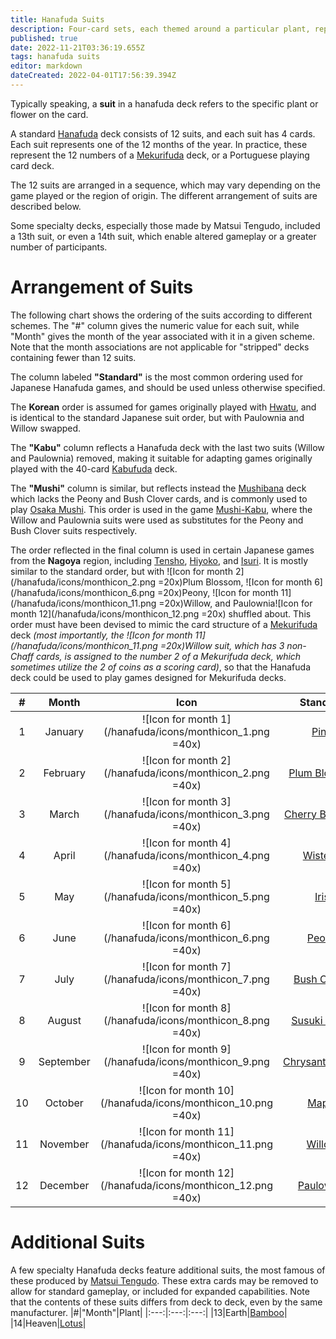 ```yaml
---
title: Hanafuda Suits
description: Four-card sets, each themed around a particular plant, representing a specific month or number
published: true
date: 2022-11-21T03:36:19.655Z
tags: hanafuda suits
editor: markdown
dateCreated: 2022-04-01T17:56:39.394Z
---
```


Typically speaking, a **suit** in a hanafuda deck refers to the specific plant or flower on the card.

A standard [Hanafuda](/en/hanafuda) deck consists of 12 suits, and each suit has 4 cards. Each suit represents one of the 12 months of the year. In practice, these represent the 12 numbers of a [Mekurifuda](/en/mekurifuda) deck, or a Portuguese playing card deck.

The 12 suits are arranged in a sequence, which may vary depending on the game played or the region of origin. The different arrangement of suits are described below.

Some specialty decks, especially those made by Matsui Tengudo, included a 13th suit, or even a 14th suit, which enable altered gameplay or a greater number of participants.
# Arrangement of Suits
The following chart shows the ordering of the suits according to different schemes. The "#" column gives the numeric value for each suit, while "Month" gives the month of the year associated with it in a given scheme. Note that the month associations are not applicable for "stripped" decks containing fewer than 12 suits.

The column labeled **"Standard"** is the most common ordering used for Japanese Hanafuda games, and should be used unless otherwise specified. 

The **Korean** order is assumed for games originally played with [Hwatu](/en/hanafuda/hwatu), and is identical to the standard Japanese suit order, but with Paulownia and Willow swapped.

The **"Kabu"** column reflects a Hanafuda deck with the last two suits (Willow and Paulownia) removed, making it suitable for adapting games originally played with the 40-card [Kabufuda](/en/kabufuda) deck. 

The **"Mushi"** column is similar, but reflects instead the [Mushibana](/en/hanafuda/patterns/mushibana) deck which lacks the Peony and Bush Clover cards, and is commonly used to play [Osaka Mushi](/en/hanafuda/games/mushi). This order is used in the game [Mushi-Kabu](/en/kabufuda/games/kyo-kabu#mushi-kabu-kyo-kabu-variant), where the Willow and Paulownia suits were used as substitutes for the Peony and Bush Clover suits respectively.

The order reflected in the final column is used in certain Japanese games from the **Nagoya** region, including [Tensho](/en/hanafuda/games/tensho), [Hiyoko](/en/hanafuda/games/hiyoko), and [Isuri](/en/hanafuda/games/hiyoko#isuri-hiyoko-variant). It is mostly similar to the standard order, but with ![Icon for month 2](/hanafuda/icons/monthicon_2.png =20x)Plum Blossom, ![Icon for month 6](/hanafuda/icons/monthicon_6.png =20x)Peony, ![Icon for month 11](/hanafuda/icons/monthicon_11.png =20x)Willow, and Paulownia![Icon for month 12](/hanafuda/icons/monthicon_12.png =20x) shuffled about. This order must have been devised to mimic the card structure of a [Mekurifuda](/en/mekurifuda) deck *(most importantly, the ![Icon for month 11](/hanafuda/icons/monthicon_11.png =20x)Willow suit, which has 3 non-Chaff cards, is assigned to the number 2 of a Mekurifuda deck, which sometimes utilize the 2 of coins as a scoring card)*, so that the Hanafuda deck could be used to play games designed for Mekurifuda decks.

|#|Month|Icon|Standard|Korean|Kabu|Mushi|Nagoya|
|:---:|:---:|:---:|:---:|:---:|:---:|:---:|:---:|
|1|January|![Icon for month 1](/hanafuda/icons/monthicon_1.png =40x)|[Pine](/en/hanafuda/suits/pine)|Pine|Pine|Pine|Pine|
|2|February|![Icon for month 2](/hanafuda/icons/monthicon_2.png =40x)|[Plum Blossom](/en/hanafuda/suits/plum-blossom)|Plum Blossom|Plum Blossom|Plum Blossom|Willow|
|3|March|![Icon for month 3](/hanafuda/icons/monthicon_3.png =40x)|[Cherry Blossom](/en/hanafuda/suits/cherry-blossom)|Cherry Blossom|Cherry Blossom|Cherry Blossom|Cherry Blossom|
|4|April|![Icon for month 4](/hanafuda/icons/monthicon_4.png =40x)|[Wisteria](/en/hanafuda/suits/wisteria)|Wisteria|Wisteria|Wisteria|Wisteria|
|5|May|![Icon for month 5](/hanafuda/icons/monthicon_5.png =40x)|[Iris](/en/hanafuda/suits/iris)|Iris|Iris|Iris|Iris|
|6|June|![Icon for month 6](/hanafuda/icons/monthicon_6.png =40x)|[Peony](/en/hanafuda/suits/peony)|Peony|Peony|Willow|Paulownia|
|7|July|![Icon for month 7](/hanafuda/icons/monthicon_7.png =40x)|[Bush Clover](/en/hanafuda/suits/bush-clover)|Bush Clover|Bush Clover|Paulownia|Bush Clover|
|8|August|![Icon for month 8](/hanafuda/icons/monthicon_8.png =40x)|[Susuki Grass](/en/hanafuda/suits/susuki-grass)|Susuki Grass|Susuki Grass|Susuki Grass|Susuki Grass|
|9|September|![Icon for month 9](/hanafuda/icons/monthicon_9.png =40x)|[Chrysanthemum](/en/hanafuda/suits/chrysanthemum)|Chrysanthemum|Chrysanthemum|Chrysanthemum|Chrysanthemum|
|10|October|![Icon for month 10](/hanafuda/icons/monthicon_10.png =40x)|[Maple](/en/hanafuda/suits/maple)|Maple|Maple|Maple|Maple|
|11|November|![Icon for month 11](/hanafuda/icons/monthicon_11.png =40x)|[Willow](/en/hanafuda/suits/willow)|Paulownia|-|-|Peony|
|12|December|![Icon for month 12](/hanafuda/icons/monthicon_12.png =40x)|[Paulownia](/en/hanafuda/suits/paulownia)|Willow|-|-|Plum Blossom|

# Additional Suits
A few specialty Hanafuda decks feature additional suits, the most famous of these produced by [Matsui Tengudo](/en/hanafuda/manufacturers/matsui-tengudo). These extra cards may be removed to allow for standard gameplay, or included for expanded capabilities. Note that the contents of these suits differs from deck to deck, even by the same manufacturer.
|#|"Month"|Plant|
|:---:|:---:|:---:|
|13|Earth|[Bamboo](/en/hanafuda/suits/bamboo)|
|14|Heaven|[Lotus](/en/hanafuda/suits/lotus)|


